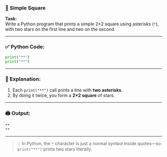 ### 🔲 Simple Square

**Task:**  
Write a Python program that prints a simple 2×2 square using asterisks (`*`), with two stars on the first line and two on the second.

---

### ✅ Python Code:

```python
print("**")
print("**")
```

---

### 🧠 Explanation:

1. Each `print("**")` call prints a line with **two asterisks**.
2. By doing it twice, you form a **2×2 square** of stars.

---

### 🖨️ Output:

```
**
**
```

---

> 💡 In Python, the `*` character is just a normal symbol inside quotes—so `print("**")` prints two stars literally.

